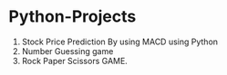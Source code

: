 # Python-Projects 

1. Stock Price Prediction By using MACD using Python
2. Number Guessing game
3. Rock Paper Scissors GAME.

